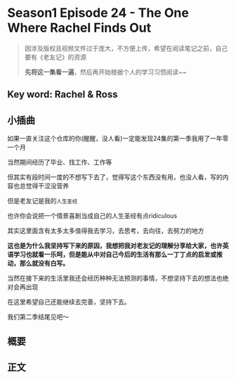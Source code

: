 # Season1 Episode 24 - The One Where Rachel Finds Out

> 因涉及版权且视频文件过于庞大，不方便上传，希望在阅读笔记之前，自己要有《老友记》的资源
>
> **先将这一集看一遍**，然后再开始根据个人的学习习惯阅读~~

## Key word: Rachel & Ross

## 小插曲

如果一直关注这个仓库的你(醒醒，没人看)一定能发现24集的第一季我用了一年零一个月

当然期间经历了毕业、找工作、工作等

但其实有段时间一度的不想写下去了，觉得写这个东西没有用，也没人看，写的内容也总觉得干涩没营养

但是老友记是我的`人生圣经`

也许你会说把一个情景喜剧当成自己的人生圣经有点ridiculous

其实这里面含有太多太多值得我去学习，去思考，去向往，去努力的地方

**这也是为什么我坚持写下来的原因，我想把我对老友记的理解分享给大家，也许英语学习也就看一乐呵，但是能从中对自己今后的生活有那么一丁丁点的启发或推动，那么就没有白写。**

当然在接下来的生活里我还会经历种种无法预测的事情，不想坚持下去的想法也绝对会再出现

在这里希望自己还能继续去完善，坚持下去。

我们第二季结尾见吧～

## 概要






## 正文

